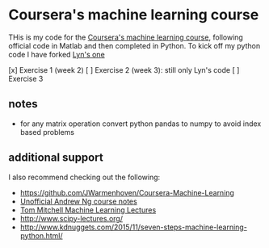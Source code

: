 # Coursera's machine learning course

THis is my code for the [Coursera's machine learning course](https://www.coursera.org/learn/machine-learning/), following official code in Matlab and then completed in Python.
To kick off my python code I have forked [Lyn's one](https://github.com/linbug/Coursera-s-machine-learning-course)


[x] Exercise 1 (week 2)
[ ] Exercise 2 (week 3): still only Lyn's code
[ ]  Exercise 3

## notes

* for any matrix operation convert python pandas to numpy to avoid index based problems


## additional support

I also recommend checking out the following:

* <https://github.com/JWarmenhoven/Coursera-Machine-Learning>
* [Unofficial Andrew Ng course notes](http://www.holehouse.org/mlclass/)
* [Tom Mitchell Machine Learning Lectures](http://www.cs.cmu.edu/~ninamf/courses/601sp15/lectures.shtml)
* <http://www.scipy-lectures.org/>
* <http://www.kdnuggets.com/2015/11/seven-steps-machine-learning-python.html/>
